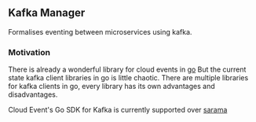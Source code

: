 ## Kafka Manager

Formalises eventing between microservices using kafka.

### Motivation

There is already a wonderful library for cloud events in [go](https://github.com/cloudevents/sdk-go)
But the current state kafka client libraries in go is little chaotic. There are multiple libraries for kafka clients in go,
every library has its own advantages and disadvantages.

Cloud Event's Go SDK for Kafka is currently supported over [sarama](https://github.com/Shopify/sarama)
